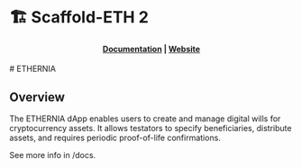 # 🏗 Scaffold-ETH 2

<h4 align="center">
  <a href="https://docs.scaffoldeth.io">Documentation</a> |
  <a href="https://scaffoldeth.io">Website</a>
</h4>
# ETHERNIA

## Overview
The ETHERNIA dApp enables users to create and manage digital wills for cryptocurrency assets. It allows testators to specify beneficiaries, distribute assets, and requires periodic proof-of-life confirmations.

See more info in /docs.